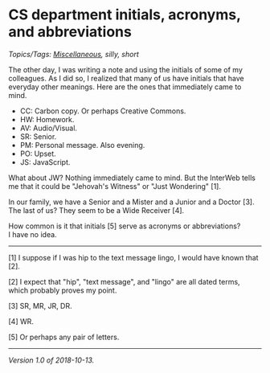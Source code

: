 CS department initials, acronyms, and abbreviations
===================================================

*Topics/Tags: [Miscellaneous](index-misc), silly, short*

The other day, I was writing a note and using the initials of some of
my colleagues.  As I did so, I realized that many of us have initials
that have everyday other meanings.  Here are the ones that immediately
came to mind.

* CC: Carbon copy.  Or perhaps Creative Commons.
* HW: Homework.
* AV: Audio/Visual.
* SR: Senior.
* PM: Personal message.  Also evening.
* PO: Upset.
* JS: JavaScript.

What about JW?  Nothing immediately came to mind.  But the InterWeb tells
me that it could be "Jehovah's Witness" or "Just Wondering" [1].

In our family, we have a Senior and a Mister and a Junior and a Doctor [3].
The last of us?  They seem to be a Wide Receiver [4].

How common is it that initials [5] serve as acronyms or abbreviations?  
I have no idea.

---

[1] I suppose if I was hip to the text message lingo, I would have known
that [2].

[2] I expect that "hip", "text message", and "lingo" are all dated terms,
which probably proves my point.

[3] SR, MR, JR, DR.

[4] WR.

[5] Or perhaps any pair of letters.

---

*Version 1.0 of 2018-10-13.*

